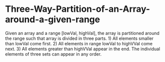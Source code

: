 # Three-Way-Partition-of-an-Array-around-a-given-range
Given an array and a range [lowVal, highVal], the array is partitioned around the range such that array is divided in three parts. 1) All elements smaller than lowVal come first. 2) All elements in range lowVal to highVVal come next. 3) All elements greater than highVVal appear in the end. The individual elements of three sets can appear in any order.
